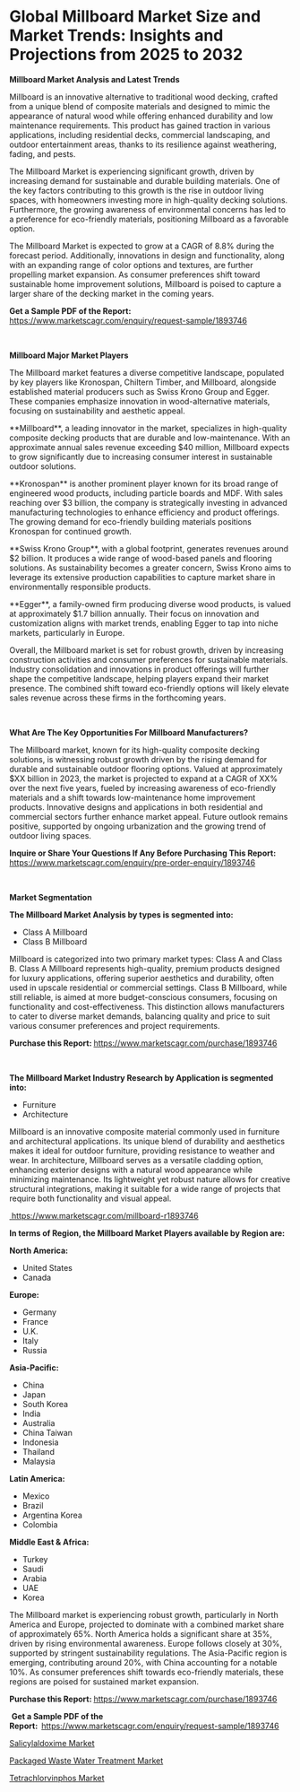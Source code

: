 <p><h1>Global Millboard Market Size and Market Trends: Insights and Projections from 2025 to 2032</h1></p><p><strong>Millboard Market Analysis and Latest Trends</strong></p>
<p><p>Millboard is an innovative alternative to traditional wood decking, crafted from a unique blend of composite materials and designed to mimic the appearance of natural wood while offering enhanced durability and low maintenance requirements. This product has gained traction in various applications, including residential decks, commercial landscaping, and outdoor entertainment areas, thanks to its resilience against weathering, fading, and pests.</p><p>The Millboard Market is experiencing significant growth, driven by increasing demand for sustainable and durable building materials. One of the key factors contributing to this growth is the rise in outdoor living spaces, with homeowners investing more in high-quality decking solutions. Furthermore, the growing awareness of environmental concerns has led to a preference for eco-friendly materials, positioning Millboard as a favorable option.</p><p>The Millboard Market is expected to grow at a CAGR of 8.8% during the forecast period. Additionally, innovations in design and functionality, along with an expanding range of color options and textures, are further propelling market expansion. As consumer preferences shift toward sustainable home improvement solutions, Millboard is poised to capture a larger share of the decking market in the coming years.</p></p>
<p><strong>Get a Sample PDF of the Report:&nbsp;</strong> <a href="https://www.marketscagr.com/enquiry/request-sample/1893746?utm_campaign=2194&utm_medium=2&utm_source=Github&utm_content=ia&utm_term=02042025&utm_id=millboard">https://www.marketscagr.com/enquiry/request-sample/1893746</a></p>
<p>&nbsp;</p>
<p><strong>Millboard Major Market Players</strong></p>
<p><p>The Millboard market features a diverse competitive landscape, populated by key players like Kronospan, Chiltern Timber, and Millboard, alongside established material producers such as Swiss Krono Group and Egger. These companies emphasize innovation in wood-alternative materials, focusing on sustainability and aesthetic appeal.</p><p>**Millboard**, a leading innovator in the market, specializes in high-quality composite decking products that are durable and low-maintenance. With an approximate annual sales revenue exceeding $40 million, Millboard expects to grow significantly due to increasing consumer interest in sustainable outdoor solutions.</p><p>**Kronospan** is another prominent player known for its broad range of engineered wood products, including particle boards and MDF. With sales reaching over $3 billion, the company is strategically investing in advanced manufacturing technologies to enhance efficiency and product offerings. The growing demand for eco-friendly building materials positions Kronospan for continued growth.</p><p>**Swiss Krono Group**, with a global footprint, generates revenues around $2 billion. It produces a wide range of wood-based panels and flooring solutions. As sustainability becomes a greater concern, Swiss Krono aims to leverage its extensive production capabilities to capture market share in environmentally responsible products.</p><p>**Egger**, a family-owned firm producing diverse wood products, is valued at approximately $1.7 billion annually. Their focus on innovation and customization aligns with market trends, enabling Egger to tap into niche markets, particularly in Europe.</p><p>Overall, the Millboard market is set for robust growth, driven by increasing construction activities and consumer preferences for sustainable materials. Industry consolidation and innovations in product offerings will further shape the competitive landscape, helping players expand their market presence. The combined shift toward eco-friendly options will likely elevate sales revenue across these firms in the forthcoming years.</p></p>
<p>&nbsp;</p>
<p><strong>What Are The Key Opportunities For Millboard Manufacturers?</strong></p>
<p><p>The Millboard market, known for its high-quality composite decking solutions, is witnessing robust growth driven by the rising demand for durable and sustainable outdoor flooring options. Valued at approximately $XX billion in 2023, the market is projected to expand at a CAGR of XX% over the next five years, fueled by increasing awareness of eco-friendly materials and a shift towards low-maintenance home improvement products. Innovative designs and applications in both residential and commercial sectors further enhance market appeal. Future outlook remains positive, supported by ongoing urbanization and the growing trend of outdoor living spaces.</p></p>
<p><strong>Inquire or Share Your Questions If Any Before Purchasing This Report:</strong> <a href="https://www.marketscagr.com/enquiry/pre-order-enquiry/1893746?utm_campaign=2194&utm_medium=2&utm_source=Github&utm_content=ia&utm_term=02042025&utm_id=millboard">https://www.marketscagr.com/enquiry/pre-order-enquiry/1893746</a></p>
<p>&nbsp;</p>
<p><strong>Market Segmentation</strong></p>
<p><strong>The Millboard Market Analysis by types is segmented into:</strong></p>
<p><ul><li>Class A Millboard</li><li>Class B Millboard</li></ul></p>
<p><p>Millboard is categorized into two primary market types: Class A and Class B. Class A Millboard represents high-quality, premium products designed for luxury applications, offering superior aesthetics and durability, often used in upscale residential or commercial settings. Class B Millboard, while still reliable, is aimed at more budget-conscious consumers, focusing on functionality and cost-effectiveness. This distinction allows manufacturers to cater to diverse market demands, balancing quality and price to suit various consumer preferences and project requirements.</p></p>
<p><strong>Purchase this Report:&nbsp;</strong><a href="https://www.marketscagr.com/purchase/1893746?utm_campaign=2194&utm_medium=2&utm_source=Github&utm_content=ia&utm_term=02042025&utm_id=millboard">https://www.marketscagr.com/purchase/1893746</a></p>
<p>&nbsp;</p>
<p><strong>The Millboard Market Industry Research by Application is segmented into:</strong></p>
<p><ul><li>Furniture</li><li>Architecture</li></ul></p>
<p><p>Millboard is an innovative composite material commonly used in furniture and architectural applications. Its unique blend of durability and aesthetics makes it ideal for outdoor furniture, providing resistance to weather and wear. In architecture, Millboard serves as a versatile cladding option, enhancing exterior designs with a natural wood appearance while minimizing maintenance. Its lightweight yet robust nature allows for creative structural integrations, making it suitable for a wide range of projects that require both functionality and visual appeal.</p></p>
<p><a href="https://www.marketscagr.com/millboard-r1893746?utm_campaign=2194&utm_medium=2&utm_source=Github&utm_content=ia&utm_term=02042025&utm_id=millboard">&nbsp;https://www.marketscagr.com/millboard-r1893746</a></p>
<p><strong>In terms of Region, the Millboard Market Players available by Region are:</strong></p>
<p>
    <p> <strong> North America: </strong>
        <ul>
            <li>United States</li>
            <li>Canada</li>
        </ul>
        </p> 
    <p> <strong> Europe: </strong>
        <ul>
            <li>Germany</li>
            <li>France</li>
            <li>U.K.</li>
            <li>Italy</li>
            <li>Russia</li>
        </ul>
        </p> 
    <p> <strong> Asia-Pacific: </strong>
        <ul>
            <li>China</li>
            <li>Japan</li>
            <li>South Korea</li>
            <li>India</li>
            <li>Australia</li>
            <li>China Taiwan</li>
            <li>Indonesia</li>
            <li>Thailand</li>
            <li>Malaysia</li>
        </ul>
        </p> 
    <p> <strong> Latin America: </strong>
        <ul>
            <li>Mexico</li>
            <li>Brazil</li>
            <li>Argentina Korea</li>
            <li>Colombia</li>
        </ul>
        </p> 
    <p> <strong> Middle East & Africa: </strong>
        <ul>
            <li>Turkey</li>
            <li>Saudi</li>
            <li>Arabia</li>
            <li>UAE</li>
            <li>Korea</li>
        </ul>
    </p>
    </p>
<p><p>The Millboard market is experiencing robust growth, particularly in North America and Europe, projected to dominate with a combined market share of approximately 65%. North America holds a significant share at 35%, driven by rising environmental awareness. Europe follows closely at 30%, supported by stringent sustainability regulations. The Asia-Pacific region is emerging, contributing around 20%, with China accounting for a notable 10%. As consumer preferences shift towards eco-friendly materials, these regions are poised for sustained market expansion.</p></p>
<p><strong>Purchase this Report: </strong><a href="https://www.marketscagr.com/purchase/1893746?utm_campaign=2194&utm_medium=2&utm_source=Github&utm_content=ia&utm_term=02042025&utm_id=millboard">https://www.marketscagr.com/purchase/1893746</a></p>
<p>&nbsp;<strong>Get a Sample PDF of the Report:&nbsp;&nbsp;</strong><a href="https://www.marketscagr.com/enquiry/request-sample/1893746?utm_campaign=2194&utm_medium=2&utm_source=Github&utm_content=ia&utm_term=02042025&utm_id=millboard">https://www.marketscagr.com/enquiry/request-sample/1893746</a></p>
<p><strong></strong></p>
<p><p><a href="https://github.com/ChiragRp1/Market-Research-Report-List-7/blob/main/salicylaldoxime-market.md?utm_campaign=2194&utm_medium=2&utm_source=Github&utm_content=ia&utm_term=02042025&utm_id=millboard">Salicylaldoxime Market</a></p><p><a href="https://github.com/smarzkathyb6/Market-Research-Report-List-1/blob/main/packaged-waste-water-treatment-market.md?utm_campaign=2194&utm_medium=2&utm_source=Github&utm_content=ia&utm_term=02042025&utm_id=millboard">Packaged Waste Water Treatment Market</a></p><p><a href="https://github.com/goickpache1m/Market-Research-Report-List-1/blob/main/tetrachlorvinphos-market.md?utm_campaign=2194&utm_medium=2&utm_source=Github&utm_content=ia&utm_term=02042025&utm_id=millboard">Tetrachlorvinphos Market</a></p></p>